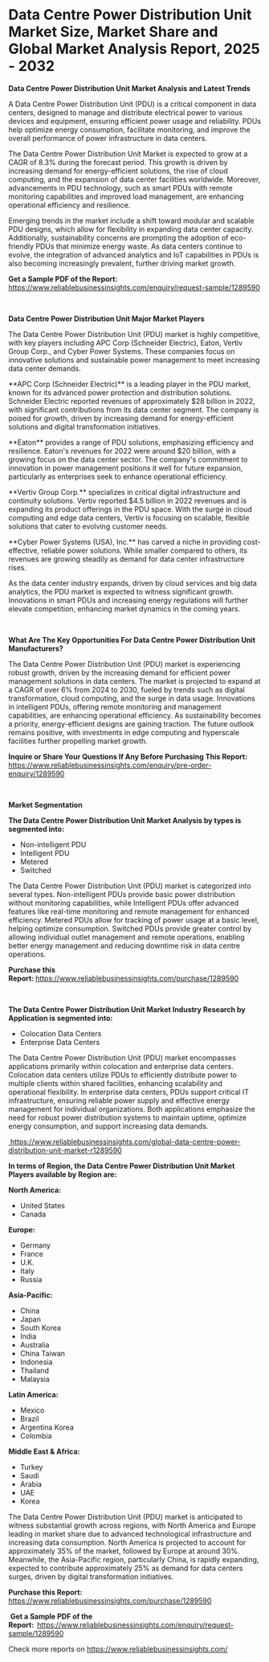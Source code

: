 <p><h1>Data Centre Power Distribution Unit Market Size, Market Share and Global Market Analysis Report, 2025 - 2032</h1></p><p><strong>Data Centre Power Distribution Unit Market Analysis and Latest Trends</strong></p>
<p><p>A Data Centre Power Distribution Unit (PDU) is a critical component in data centers, designed to manage and distribute electrical power to various devices and equipment, ensuring efficient power usage and reliability. PDUs help optimize energy consumption, facilitate monitoring, and improve the overall performance of power infrastructure in data centers.</p><p>The Data Centre Power Distribution Unit Market is expected to grow at a CAGR of 8.3% during the forecast period. This growth is driven by increasing demand for energy-efficient solutions, the rise of cloud computing, and the expansion of data center facilities worldwide. Moreover, advancements in PDU technology, such as smart PDUs with remote monitoring capabilities and improved load management, are enhancing operational efficiency and resilience.</p><p>Emerging trends in the market include a shift toward modular and scalable PDU designs, which allow for flexibility in expanding data center capacity. Additionally, sustainability concerns are prompting the adoption of eco-friendly PDUs that minimize energy waste. As data centers continue to evolve, the integration of advanced analytics and IoT capabilities in PDUs is also becoming increasingly prevalent, further driving market growth.</p></p>
<p><strong>Get a Sample PDF of the Report:&nbsp;</strong> <a href="https://www.reliablebusinessinsights.com/enquiry/request-sample/1289590?utm_campaign=3109&utm_medium=2&utm_source=Github&utm_content=ia&utm_term=29032025&utm_id=data-centre-power-distribution-unit">https://www.reliablebusinessinsights.com/enquiry/request-sample/1289590</a></p>
<p>&nbsp;</p>
<p><strong>Data Centre Power Distribution Unit Major Market Players</strong></p>
<p><p>The Data Centre Power Distribution Unit (PDU) market is highly competitive, with key players including APC Corp (Schneider Electric), Eaton, Vertiv Group Corp., and Cyber Power Systems. These companies focus on innovative solutions and sustainable power management to meet increasing data center demands.</p><p>**APC Corp (Schneider Electric)** is a leading player in the PDU market, known for its advanced power protection and distribution solutions. Schneider Electric reported revenues of approximately $28 billion in 2022, with significant contributions from its data center segment. The company is poised for growth, driven by increasing demand for energy-efficient solutions and digital transformation initiatives.</p><p>**Eaton** provides a range of PDU solutions, emphasizing efficiency and resilience. Eaton's revenues for 2022 were around $20 billion, with a growing focus on the data center sector. The company's commitment to innovation in power management positions it well for future expansion, particularly as enterprises seek to enhance operational efficiency.</p><p>**Vertiv Group Corp.** specializes in critical digital infrastructure and continuity solutions. Vertiv reported $4.5 billion in 2022 revenues and is expanding its product offerings in the PDU space. With the surge in cloud computing and edge data centers, Vertiv is focusing on scalable, flexible solutions that cater to evolving customer needs.</p><p>**Cyber Power Systems (USA), Inc.** has carved a niche in providing cost-effective, reliable power solutions. While smaller compared to others, its revenues are growing steadily as demand for data center infrastructure rises.</p><p>As the data center industry expands, driven by cloud services and big data analytics, the PDU market is expected to witness significant growth. Innovations in smart PDUs and increasing energy regulations will further elevate competition, enhancing market dynamics in the coming years.</p></p>
<p>&nbsp;</p>
<p><strong>What Are The Key Opportunities For Data Centre Power Distribution Unit Manufacturers?</strong></p>
<p><p>The Data Centre Power Distribution Unit (PDU) market is experiencing robust growth, driven by the increasing demand for efficient power management solutions in data centers. The market is projected to expand at a CAGR of over 6% from 2024 to 2030, fueled by trends such as digital transformation, cloud computing, and the surge in data usage. Innovations in intelligent PDUs, offering remote monitoring and management capabilities, are enhancing operational efficiency. As sustainability becomes a priority, energy-efficient designs are gaining traction. The future outlook remains positive, with investments in edge computing and hyperscale facilities further propelling market growth.</p></p>
<p><strong>Inquire or Share Your Questions If Any Before Purchasing This Report:</strong> <a href="https://www.reliablebusinessinsights.com/enquiry/pre-order-enquiry/1289590?utm_campaign=3109&utm_medium=2&utm_source=Github&utm_content=ia&utm_term=29032025&utm_id=data-centre-power-distribution-unit">https://www.reliablebusinessinsights.com/enquiry/pre-order-enquiry/1289590</a></p>
<p>&nbsp;</p>
<p><strong>Market Segmentation</strong></p>
<p><strong>The Data Centre Power Distribution Unit Market Analysis by types is segmented into:</strong></p>
<p><ul><li>Non-intelligent PDU</li><li>Intelligent PDU</li><li>Metered</li><li>Switched</li></ul></p>
<p><p>The Data Centre Power Distribution Unit (PDU) market is categorized into several types. Non-intelligent PDUs provide basic power distribution without monitoring capabilities, while Intelligent PDUs offer advanced features like real-time monitoring and remote management for enhanced efficiency. Metered PDUs allow for tracking of power usage at a basic level, helping optimize consumption. Switched PDUs provide greater control by allowing individual outlet management and remote operations, enabling better energy management and reducing downtime risk in data centre operations.</p></p>
<p><strong>Purchase this Report:&nbsp;</strong><a href="https://www.reliablebusinessinsights.com/purchase/1289590?utm_campaign=3109&utm_medium=2&utm_source=Github&utm_content=ia&utm_term=29032025&utm_id=data-centre-power-distribution-unit">https://www.reliablebusinessinsights.com/purchase/1289590</a></p>
<p>&nbsp;</p>
<p><strong>The Data Centre Power Distribution Unit Market Industry Research by Application is segmented into:</strong></p>
<p><ul><li>Colocation Data Centers</li><li>Enterprise Data Centers</li></ul></p>
<p><p>The Data Centre Power Distribution Unit (PDU) market encompasses applications primarily within colocation and enterprise data centers. Colocation data centers utilize PDUs to efficiently distribute power to multiple clients within shared facilities, enhancing scalability and operational flexibility. In enterprise data centers, PDUs support critical IT infrastructure, ensuring reliable power supply and effective energy management for individual organizations. Both applications emphasize the need for robust power distribution systems to maintain uptime, optimize energy consumption, and support increasing data demands.</p></p>
<p><a href="https://www.reliablebusinessinsights.com/global-data-centre-power-distribution-unit-market-r1289590?utm_campaign=3109&utm_medium=2&utm_source=Github&utm_content=ia&utm_term=29032025&utm_id=data-centre-power-distribution-unit">&nbsp;https://www.reliablebusinessinsights.com/global-data-centre-power-distribution-unit-market-r1289590</a></p>
<p><strong>In terms of Region, the Data Centre Power Distribution Unit Market Players available by Region are:</strong></p>
<p>
    <p> <strong> North America: </strong>
        <ul>
            <li>United States</li>
            <li>Canada</li>
        </ul>
        </p> 
    <p> <strong> Europe: </strong>
        <ul>
            <li>Germany</li>
            <li>France</li>
            <li>U.K.</li>
            <li>Italy</li>
            <li>Russia</li>
        </ul>
        </p> 
    <p> <strong> Asia-Pacific: </strong>
        <ul>
            <li>China</li>
            <li>Japan</li>
            <li>South Korea</li>
            <li>India</li>
            <li>Australia</li>
            <li>China Taiwan</li>
            <li>Indonesia</li>
            <li>Thailand</li>
            <li>Malaysia</li>
        </ul>
        </p> 
    <p> <strong> Latin America: </strong>
        <ul>
            <li>Mexico</li>
            <li>Brazil</li>
            <li>Argentina Korea</li>
            <li>Colombia</li>
        </ul>
        </p> 
    <p> <strong> Middle East & Africa: </strong>
        <ul>
            <li>Turkey</li>
            <li>Saudi</li>
            <li>Arabia</li>
            <li>UAE</li>
            <li>Korea</li>
        </ul>
    </p>
    </p>
<p><p>The Data Centre Power Distribution Unit (PDU) market is anticipated to witness substantial growth across regions, with North America and Europe leading in market share due to advanced technological infrastructure and increasing data consumption. North America is projected to account for approximately 35% of the market, followed by Europe at around 30%. Meanwhile, the Asia-Pacific region, particularly China, is rapidly expanding, expected to contribute approximately 25% as demand for data centers surges, driven by digital transformation initiatives.</p></p>
<p><strong>Purchase this Report: </strong><a href="https://www.reliablebusinessinsights.com/purchase/1289590?utm_campaign=3109&utm_medium=2&utm_source=Github&utm_content=ia&utm_term=29032025&utm_id=data-centre-power-distribution-unit">https://www.reliablebusinessinsights.com/purchase/1289590</a></p>
<p>&nbsp;<strong>Get a Sample PDF of the Report:&nbsp;&nbsp;</strong><a href="https://www.reliablebusinessinsights.com/enquiry/request-sample/1289590?utm_campaign=3109&utm_medium=2&utm_source=Github&utm_content=ia&utm_term=29032025&utm_id=data-centre-power-distribution-unit">https://www.reliablebusinessinsights.com/enquiry/request-sample/1289590</a></p>
<p><strong></strong></p>
<p>Check more reports on <a href="https://www.reliablebusinessinsights.com/?utm_campaign=3109&utm_medium=2&utm_source=Github&utm_content=ia&utm_term=29032025&utm_id=data-centre-power-distribution-unit">https://www.reliablebusinessinsights.com/</a></p>